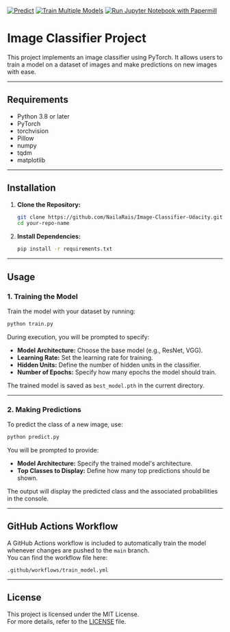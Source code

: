 [![Predict](https://github.com/NailaRais/Image-Classifier-Udacity/actions/workflows/predict.yml/badge.svg)](https://github.com/NailaRais/Image-Classifier-Udacity/actions/workflows/predict.yml)
[![Train Multiple Models](https://github.com/NailaRais/Image-Classifier-Udacity/actions/workflows/train_model.yml/badge.svg)](https://github.com/NailaRais/Image-Classifier-Udacity/actions/workflows/train_model.yml)
[![Run Jupyter Notebook with Papermill](https://github.com/NailaRais/Image-Classifier-Udacity/actions/workflows/notebook.yml/badge.svg)](https://github.com/NailaRais/Image-Classifier-Udacity/actions/workflows/notebook.yml)

# **Image Classifier Project**

This project implements an image classifier using PyTorch. It allows users to train a model on a dataset of images and make predictions on new images with ease.

---

## **Requirements**
- Python 3.8 or later
- PyTorch
- torchvision
- Pillow
- numpy
- tqdm
- matplotlib

---

## **Installation**

1. **Clone the Repository:**
   ```bash
   git clone https://github.com/NailaRais/Image-Classifier-Udacity.git
   cd your-repo-name
   ```

2. **Install Dependencies:**
   ```bash
   pip install -r requirements.txt
   ```

---

## **Usage**

### **1. Training the Model**
Train the model with your dataset by running:
   ```bash
   python train.py
   ```
During execution, you will be prompted to specify:
- **Model Architecture:** Choose the base model (e.g., ResNet, VGG).
- **Learning Rate:** Set the learning rate for training.
- **Hidden Units:** Define the number of hidden units in the classifier.
- **Number of Epochs:** Specify how many epochs the model should train.

The trained model is saved as `best_model.pth` in the current directory.

---

### **2. Making Predictions**
To predict the class of a new image, use:
   ```bash
   python predict.py
   ```
You will be prompted to provide:
- **Model Architecture:** Specify the trained model's architecture.
- **Top Classes to Display:** Define how many top predictions should be shown.

The output will display the predicted class and the associated probabilities in the console.

---

## **GitHub Actions Workflow**
A GitHub Actions workflow is included to automatically train the model whenever changes are pushed to the `main` branch.  
You can find the workflow file here:
```
.github/workflows/train_model.yml
```

---

## **License**
This project is licensed under the MIT License.  
For more details, refer to the [LICENSE](LICENSE) file.
```



